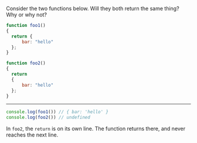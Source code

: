 Consider the two functions below. Will they both return the same thing? Why or why not?

```js
function foo1()
{
  return {
      bar: "hello"
  };
}

function foo2()
{
  return
  {
      bar: "hello"
  };
}
```

---

```js
console.log(foo1()) // { bar: 'hello' }
console.log(foo2()) // undefined
```

In `foo2`, the `return` is on its own line. The function returns there, and never reaches the next line.